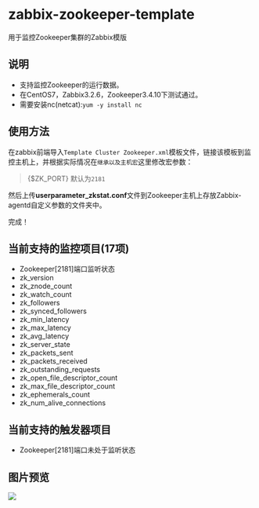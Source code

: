 # zabbix-zookeeper-template
用于监控Zookeeper集群的Zabbix模版

## 说明
- 支持监控Zookeeper的运行数据。
- 在CentOS7，Zabbix3.2.6，Zookeeper3.4.10下测试通过。
- 需要安装nc(netcat):`yum -y install nc`

## 使用方法
在zabbix前端导入`Template Cluster Zookeeper.xml`模板文件，链接该模板到监控主机上，并根据实际情况在`继承以及主机宏`这里修改宏参数：
> {$ZK_PORT} 默认为`2181`

然后上传**userparameter_zkstat.conf**文件到Zookeeper主机上存放Zabbix-agentd自定义参数的文件夹中。

完成！

## 当前支持的监控项目(17项)
- Zookeeper[2181]端口监听状态
- zk_version
- zk_znode_count
- zk_watch_count
- zk_followers
- zk_synced_followers
- zk_min_latency
- zk_max_latency
- zk_avg_latency
- zk_server_state
- zk_packets_sent
- zk_packets_received
- zk_outstanding_requests
- zk_open_file_descriptor_count
- zk_max_file_descriptor_count
- zk_ephemerals_count
- zk_num_alive_connections

## 当前支持的触发器项目
- Zookeeper[2181]端口未处于监听状态

## 图片预览
![](http://or0h1cjna.bkt.clouddn.com/git/zabbix-template/zookeeper.png)
